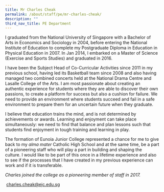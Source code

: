 ```yaml
---
title: Mr Charles Cheak
permalink: /about/staff/pe/mr-charles-cheak/
description: ""
third_nav_title: PE Department
---
```





I graduated from the National University of Singapore with a Bachelor of Arts in Economics and Sociology in 2004, before entering the National Institute of Education to complete my Postgraduate Diploma in Education in Physical Education in 2007. In Jan 2014, I embarked on a Master of Science (Exercise and Sports Studies) and graduated in 2016.

I have been the Subject Head of Co-Curricular Activities since 2011 in my previous school, having led its Basketball team since 2008 and also having managed two combined concerts held at the National Drama Centre and Lasalle College of the Arts. I am most passionate about creating an authentic experience for students where they are able to discover their own passions, to create a platform for success but also a cushion for failure. We need to provide an environment where students succeed and fail in a safe environment to prepare them for an uncertain future when they graduate.

I believe that education trains the mind, and is not determined by achievements or awards. Learning and enjoyment can take place simultaneously: we need to find that balance and plan lessons such that students find enjoyment in tough training and learning in play.

The formation of Eunoia Junior College represented a chance for me to give back to my _alma mater_ Catholic High School and at the same time, be a part of a pioneering staff who will play a part in building and shaping the culture. I would like to be part of this once in a lifetime experience and also to see if the processes that I have created in my previous experience can work and if it is transferable.

_Charles joined the college as a pioneering member of staff in 2017._

 [charles.cheak@ejc.edu.sg](mailto:charles.cheak@ejc.edu.sg)